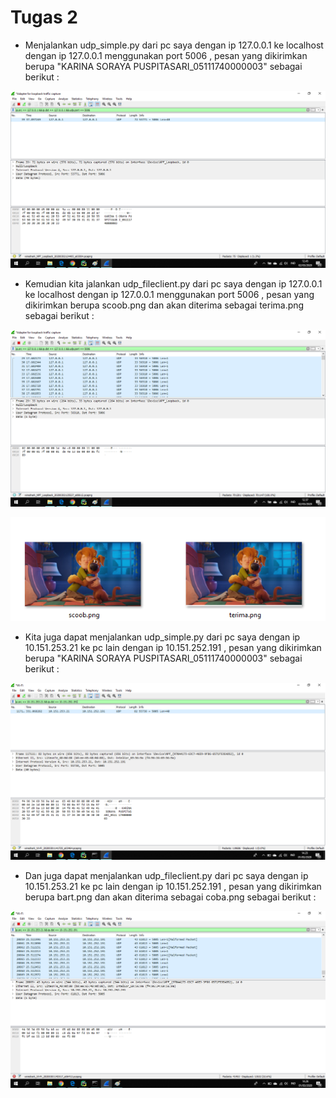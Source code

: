 # Tugas 2

* Menjalankan udp_simple.py dari pc saya dengan ip 127.0.0.1 ke localhost dengan ip 127.0.0.1 menggunakan port 5006 , pesan yang dikirimkan berupa "KARINA SORAYA PUSPITASARI_05111740000003" sebagai berikut :

![Capture Udp_simple](Capture/udp_simple_2.png)

* Kemudian kita jalankan udp_fileclient.py dari pc saya dengan ip 127.0.0.1 ke localhost dengan ip 127.0.0.1 menggunakan port 5006 , pesan yang dikirimkan berupa scoob.png dan akan diterima sebagai terima.png sebagai berikut :

![Capture Udp_simple](Capture/udp_file_client_2.png)

![Capture Hasil](Capture/file.png)

* Kita juga dapat menjalankan udp_simple.py dari pc saya dengan ip 10.151.253.21 ke pc lain dengan ip 10.151.252.191 , pesan yang dikirimkan berupa "KARINA SORAYA PUSPITASARI_05111740000003" sebagai berikut :

![Capture Udp_simple](Capture/udp_simple.png)

* Dan juga dapat menjalankan udp_fileclient.py dari pc saya dengan ip 10.151.253.21 ke pc lain dengan ip 10.151.252.191 , pesan yang dikirimkan berupa bart.png dan akan diterima sebagai coba.png sebagai berikut :

![Capture Udp_simple](Capture/udp_file_client.png)
